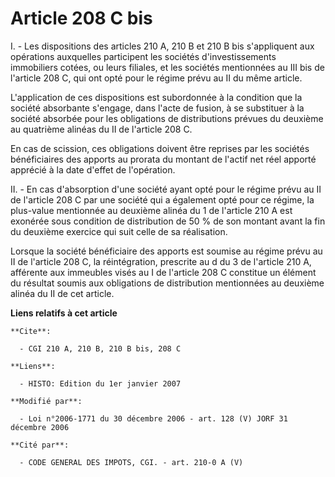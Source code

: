 # Article 208 C bis

I. - Les dispositions des articles 210 A, 210 B et 210 B bis s'appliquent aux opérations auxquelles participent les sociétés
d'investissements immobiliers cotées, ou leurs filiales, et les sociétés mentionnées au III bis de l'article 208 C, qui ont
opté pour le régime prévu au II du même article.

L'application de ces dispositions est subordonnée à la condition que la société absorbante s'engage, dans l'acte de fusion, à
se substituer à la société absorbée pour les obligations de distributions prévues du deuxième au quatrième alinéas du II de
l'article 208 C.

En cas de scission, ces obligations doivent être reprises par les sociétés bénéficiaires des apports au prorata du montant de
l'actif net réel apporté apprécié à la date d'effet de l'opération.

II. - En cas d'absorption d'une société ayant opté pour le régime prévu au II de l'article 208 C par une société qui a
également opté pour ce régime, la plus-value mentionnée au deuxième alinéa du 1 de l'article 210 A est exonérée sous
condition de distribution de 50 % de son montant avant la fin du deuxième exercice qui suit celle de sa réalisation.

Lorsque la société bénéficiaire des apports est soumise au régime prévu au II de l'article 208 C, la réintégration, prescrite
au d du 3 de l'article 210 A, afférente aux immeubles visés au I de l'article 208 C constitue un élément du résultat soumis
aux obligations de distribution mentionnées au deuxième alinéa du II de cet article.

**Liens relatifs à cet article**

	**Cite**:

	  - CGI 210 A, 210 B, 210 B bis, 208 C

	**Liens**:

	  - HISTO: Edition du 1er janvier 2007

	**Modifié par**:

	  - Loi n°2006-1771 du 30 décembre 2006 - art. 128 (V) JORF 31 décembre 2006

	**Cité par**:

	  - CODE GENERAL DES IMPOTS, CGI. - art. 210-0 A (V)
